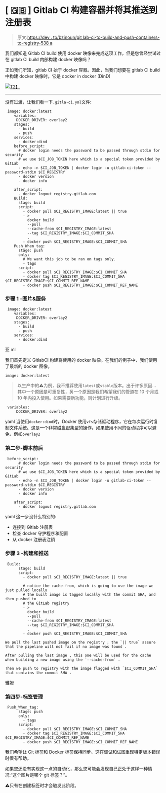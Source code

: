 # [ 🇬🇧 ] Gitlab CI 构建容器并将其推送到注册表

> 原文:[https://dev . to/bzinoun/git lab-ci-to-build-and-push-containers-to-registry-538 a](https://dev.to/bzinoun/gitlab-ci-to-build-and-push-containers-to-registry-538a)

我们都知道 Gitlab CI build 使用 docker 映像来完成这项工作，但是您曾经尝试过在 gitlab CI build 内部构建 docker 映像吗？

正如我们所知，gitlab CI 始于 docker 容器。因此，当我们想要在 gitlab CI build 中构建 docker 映像时，它是 docker in docker (DinD)

[![](../Images/f871d3e515a1cae99918625af24b3567.png)T2】](https://i.giphy.com/media/m1UTexVjvh2WA/giphy.gif)

* * *

没有过渡，让我们看一下`.gitla-ci.yml`文件:

```
 image: docker:latest
    variables:
     DOCKER_DRIVER: overlay2
    stages:
      - build
      - push
    services:
      - docker:dind
    before_script:
      # docker login needs the password to be passed through stdin for security
      # we use $CI_JOB_TOKEN here which is a special token provided by GitLab
      - echo -n $CI_JOB_TOKEN | docker login -u gitlab-ci-token --password-stdin $CI_REGISTRY
      - docker version
      - docker info

    after_script:
      - docker logout registry.gitlab.com
    Build:
      stage: build
      script:
        - docker pull $CI_REGISTRY_IMAGE:latest || true
        - >
          docker build
          --pull
          --cache-from $CI_REGISTRY_IMAGE:latest
          --tag $CI_REGISTRY_IMAGE:$CI_COMMIT_SHA
          .
        - docker push $CI_REGISTRY_IMAGE:$CI_COMMIT_SHA
    Push_When_tag:
      stage: push
      only:
        # We want this job to be ran on tags only.
        - tags
      script:
        - docker pull $CI_REGISTRY_IMAGE:$CI_COMMIT_SHA
        - docker tag $CI_REGISTRY_IMAGE:$CI_COMMIT_SHA $CI_REGISTRY_IMAGE:$CI_COMMIT_REF_NAME
        - docker push $CI_REGISTRY_IMAGE:$CI_COMMIT_REF_NAME 
```

### [](#step-1-images-amp-services)步骤 1 -图片&服务

```
 image: docker:latest
    variables:
     DOCKER_DRIVER: overlay2
    stages:
      - build
      - push
    services:
      - docker:dind 
```

亚 ml

我们首先定义 GitlabCI 构建将使用的 docker 映像。在我们的例子中，我们使用了最新的 docker 图像。

```
image: docker:latest 
```

> 以生产中的⚠️为例，我不推荐使用`latest`或`stable`版本。出于许多原因...
> 其中一个原因是可重复性，另一个原因是我们希望我们的管道在 10 个月或 10 年内投入使用。如果需要新功能，则计划进行升级。

```
 variables:
     DOCKER_DRIVER: overlay2 
```

yaml
当使用`docker:dind`时，Docker 使用`vfs`存储驱动程序，它在每次运行时复制文件系统。这是一个非常磁盘密集型的操作，如果使用不同的驱动程序可以避免，例如`overlay2`

### [](#step-2-before-and-after-script)第二步-脚本前后

```
 before_script:
      # docker login needs the password to be passed through stdin for security
      # we use $CI_JOB_TOKEN here which is a special token provided by GitLab
      - echo -n $CI_JOB_TOKEN | docker login -u gitlab-ci-token --password-stdin $CI_REGISTRY
      - docker version
      - docker info

    after_script:
      - docker logout registry.gitlab.com 
```

yaml
这一步没什么特别的:

*   连接到 Gitlab 注册表
*   检查 docker 守护程序和配置
*   从 docker 注册表注销

### [](#step-3-build-and-push)步骤 3 -构建和推送

```
 Build:
      stage: build
      script:
        - docker pull $CI_REGISTRY_IMAGE:latest || true

        # notice the cache-from, which is going to use the image we just pulled locally
        # the built image is tagged locally with the commit SHA, and then pushed to 
        # the GitLab registry
        - >
          docker build
          --pull
          --cache-from $CI_REGISTRY_IMAGE:latest
          --tag $CI_REGISTRY_IMAGE:$CI_COMMIT_SHA
          .
        - docker push $CI_REGISTRY_IMAGE:$CI_COMMIT_SHA

We pull the last pushed image on the registry ; the `|| true` assure that the pipeline will not fail if no image was found . 

After pulling the last image , this one will be used for the cache when building a new image using the `--cache-from` . 

Then we push to registry with the image flagged with `$CI_COMMIT_SHA` that contains the commit SHA . 
```

雅姆

### [](#step-4-tag-management)第四步-标签管理

```
 Push_When_tag:
      stage: push
      only:
        - tags
      script:
        - docker pull $CI_REGISTRY_IMAGE:$CI_COMMIT_SHA
        - docker tag $CI_REGISTRY_IMAGE:$CI_COMMIT_SHA $CI_REGISTRY_IMAGE:$CI_COMMIT_REF_NAME
        - docker push $CI_REGISTRY_IMAGE:$CI_COMMIT_REF_NAME 
```

我们希望让 Git 标签和 Docker 标签保持同步。这在调试和试图重现特定版本错误时很有帮助。

如果您还没有实现这一点的自动化，那么您可能会发现自己正处于这样一种情况:“这个图片是哪个 git 标签？”。

⚠️只有在创建标签时才会触发此阶段。